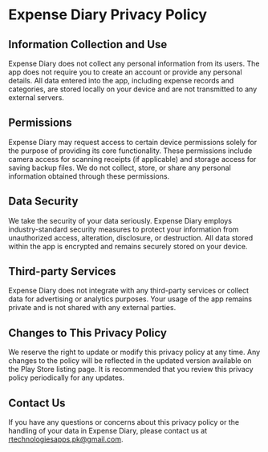 # Expense Diary Privacy Policy

## Information Collection and Use

Expense Diary does not collect any personal information from its users. The app does not require you to create an account or provide any personal details. All data entered into the app, including expense records and categories, are stored locally on your device and are not transmitted to any external servers.

## Permissions

Expense Diary may request access to certain device permissions solely for the purpose of providing its core functionality. These permissions include camera access for scanning receipts (if applicable) and storage access for saving backup files. We do not collect, store, or share any personal information obtained through these permissions.

## Data Security

We take the security of your data seriously. Expense Diary employs industry-standard security measures to protect your information from unauthorized access, alteration, disclosure, or destruction. All data stored within the app is encrypted and remains securely stored on your device.

## Third-party Services

Expense Diary does not integrate with any third-party services or collect data for advertising or analytics purposes. Your usage of the app remains private and is not shared with any external parties.

## Changes to This Privacy Policy

We reserve the right to update or modify this privacy policy at any time. Any changes to the policy will be reflected in the updated version available on the Play Store listing page. It is recommended that you review this privacy policy periodically for any updates.

## Contact Us

If you have any questions or concerns about this privacy policy or the handling of your data in Expense Diary, please contact us at [rtechnologiesapps.pk@gmail.com](mailto:your@email.com).
